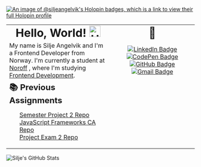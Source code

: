 [![An image of @siljeangelvik's Holopin badges, which is a link to view their full Holopin profile](https://holopin.me/siljeangelvik)](https://holopin.io/@siljeangelvik)

<table style="border: none;">
 <tr style="border: none;">
    <td style="border: none; text-align: center;"><b style="font-size:30px">Hello, World! <img src="https://media.giphy.com/media/hvRJCLFzcasrR4ia7z/giphy.gif" width="30px" alt="Hand Wave Emoji"/></b></td>
    <td style="border: none; text-align: center;"><b style="font-size:30px;">🔗</b></td>
 </tr>
 <tr style="border: none;">
    <td style="border: none;">My name is Silje Angelvik and I'm a Frontend Developer from Norway. I'm currently a student at <a href="https://www.noroff.no/en/">Noroff</a> , where I'm studying <a href="https://www.noroff.no/en/studies/vocational-school/front-end-development">Frontend Development</a>.</td>
    <td style="width: 45%; border: none; text-align: center;">
        <a href="https://www.linkedin.com/in/siljeangelvik/" style="display: block;">
            <img src="https://img.shields.io/badge/LinkedIn-0A66C2.svg?style=for-the-badge&logo=LinkedIn&logoColor=white" alt="LinkedIn Badge" />
        </a>
        <a href="https://codepen.io/siljeangelvik" style="display: block;">
            <img src="https://img.shields.io/badge/CodePen-000000.svg?style=for-the-badge&logo=CodePen&logoColor=white" alt="CodePen Badge" />
        </a>
        <a href="https://github.com/siljeangelvik" style="display: block;">
            <img src="https://img.shields.io/badge/GitHub-181717.svg?style=for-the-badge&logo=GitHub&logoColor=white" alt="GitHub Badge" />
        </a>
        <a href = "mailto: angelviksilje@gmail.com" style="display: block;">
            <img src="https://img.shields.io/badge/Gmail-EA4335.svg?style=for-the-badge&logo=Gmail&logoColor=white" alt="Gmail Badge" />
        </a>
    </td>
</tr>
<tr style="border: none;">
    <td style="border: none;">
        <b style="font-size: 22px;">📚 Previous Assignments</b>
        <ul>
            <li style="list-style: none;"><a href = "https://github.com/siljeangelvik/semesterproject2">Semester Project 2 Repo</a></li>
            <li style="list-style: none;"><a href = "https://github.com/siljeangelvik/react-ts-shopping-cart">JavaScript Frameworks CA Repo</a></li>
            <li style="list-style: none;"><a href = "https://github.com/siljeangelvik/react-antd-holidaze-exam">Project Exam 2 Repo</a></li>
        </ul>
    </td>
</tr>
</table>

![Silje's GitHub Stats](https://github-readme-stats.vercel.app/api?username=siljeangelvik&show_icons=true&title_color=ffffff&icon_color=36F9F6&text_color=FF7EDB&bg_color=00000000&hide_border=true)
